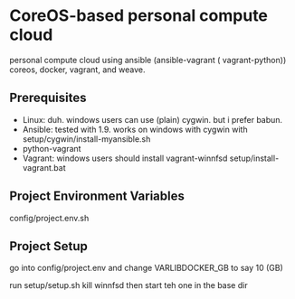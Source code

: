 # CoreOS-based personal compute cloud
personal compute cloud using ansible (ansible-vagrant ( vagrant-python)) coreos, docker, vagrant, and weave.

## Prerequisites

- Linux: duh. windows users can use  (plain) cygwin. but i prefer babun.
- Ansible: tested with 1.9. works on windows with cygwin with setup/cygwin/install-myansible.sh
- python-vagrant
- Vagrant: windows users should install vagrant-winnfsd setup/install-vagrant.bat

## Project Environment Variables

config/project.env.sh

## Project Setup

go into config/project.env and change VARLIBDOCKER_GB to say 10 (GB)

run setup/setup.sh
kill winnfsd then start teh one in the base dir
